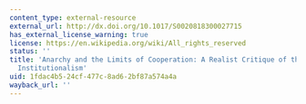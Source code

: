 ```yaml
---
content_type: external-resource
external_url: http://dx.doi.org/10.1017/S0020818300027715
has_external_license_warning: true
license: https://en.wikipedia.org/wiki/All_rights_reserved
status: ''
title: 'Anarchy and the Limits of Cooperation: A Realist Critique of the Newest Liberal
  Institutionalism'
uid: 1fdac4b5-24cf-477c-8ad6-2bf87a574a4a
wayback_url: ''
---
```

